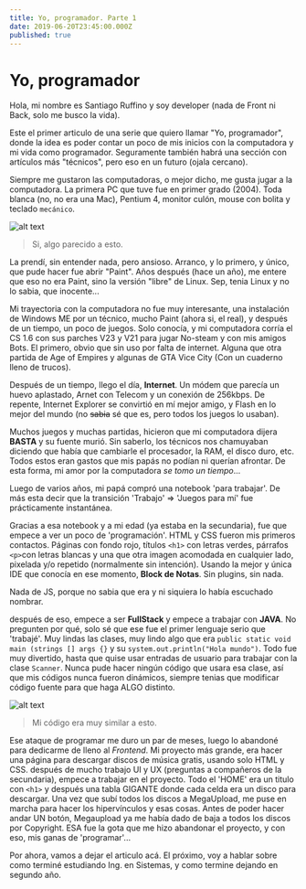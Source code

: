 ```yaml
---
title: Yo, programador. Parte 1
date: 2019-06-20T23:45:00.000Z
published: true
---
```


# Yo, programador

Hola, mi nombre es Santiago Ruffino y soy developer (nada de Front ni Back, solo me busco la vida).

Este el primer articulo de una serie que quiero llamar "Yo, programador", donde la idea es poder contar un poco de mis inicios con la computadora y mi vida como programador. Seguramente también habrá una sección con artículos más "técnicos", pero eso en un futuro (ojala cercano).

Siempre me gustaron las computadoras, o mejor dicho, me gusta jugar a la computadora. La primera PC que tuve fue en primer grado (2004).
Toda blanca (no, no era una Mac), Pentium 4, monitor culón, mouse con bolita y teclado `mecánico`.

![alt text](/static/pc-pentium-4.jpg)

>Si, algo parecido a esto.

La prendí, sin entender nada, pero ansioso. Arranco, y lo primero, y único, que pude hacer fue abrir "Paint".
Años después (hace un año), me entere que eso no era Paint, sino la versión "libre" de Linux. Sep, tenia Linux y no lo sabia, que inocente...

Mi trayectoria con la computadora no fue muy interesante, una instalación de Windows ME por un técnico, mucho Paint (ahora si, el real), y después de un tiempo, un poco de juegos.
Solo conocía, y mi computadora corría el CS 1.6 con sus parches V23 y V21 para jugar No-steam y con mis amigos Bots.
El primero, obvio que sin uso por falta de internet. Alguna que otra partida de Age of Empires y algunas de GTA Vice City (Con un cuaderno lleno de trucos).

Después de un tiempo, llego el día, **Internet**. Un módem que parecía un huevo aplastado, Arnet con Telecom y un conexión de 256kbps.
De repente, Internet Explorer se convirtió en mí mejor amigo, y Flash en lo mejor del mundo (no ~~sabia~~ sé que es, pero todos los juegos lo usaban).

Muchos juegos y muchas partidas, hicieron que mi computadora dijera **BASTA** y su fuente murió.
Sin saberlo, los técnicos nos chamuyaban diciendo que había que cambiarle el procesador, la RAM, el disco duro, etc.
Todos estos eran gastos que mis papás no podían ni querían afrontar. De esta forma, mi amor por la computadora *se tomo un tiempo*...

Luego de varios años, mi papá compró una notebook 'para trabajar'. De más esta decir que la transición 'Trabajo' => 'Juegos para mí' fue prácticamente instantánea.

Gracias a esa notebook y a mi edad (ya estaba en la secundaria), fue que empece a ver un poco de 'programación'. HTML y CSS fueron mis primeros contactos.
Páginas con fondo rojo, títulos `<h1>` con letras verdes, párrafos `<p>`con letras blancas y una que otra imagen acomodada en cualquier lado, pixelada y/o repetido (normalmente sin intención).
Usando la mejor y única IDE que conocía en ese momento, **Block de Notas**. Sin plugins, sin nada.

Nada de JS, porque no sabia que era y ni siquiera lo había escuchado nombrar.

después de eso, empece a ser **FullStack** y empece a trabajar con **JAVA**.
No pregunten por qué, solo sé que ese fue el primer lenguaje serio que 'trabajé'.
Muy lindas las clases, muy lindo algo que era `public static void main (strings [] args {}` y su `system.out.println("Hola mundo")`.
Todo fue muy divertido, hasta que quise usar entradas de usuario para trabajar con la clase `Scanner`.
Nunca pude hacer ningún código que usara esa clase, así que mis códigos nunca fueron dinámicos, siempre tenias que modificar código fuente para que haga ALGO distinto.

![alt text](/static/java_code.png)

>Mi código era muy similar a esto.

Ese ataque de programar me duro un par de meses, luego lo abandoné para dedicarme de lleno al *Frontend*. Mi proyecto más grande, era hacer una página para descargar discos de música gratis, usando solo HTML y CSS. después de mucho trabajo UI y UX (preguntas a compañeros de la secundaria), empece a trabajar en el proyecto. Todo el 'HOME' era un titulo con `<h1>` y después una tabla GIGANTE donde cada celda era un disco para descargar. Una vez que subí todos los discos a MegaUpload, me puse en marcha para hacer los hipervínculos y esas cosas. Antes de poder hacer andar UN botón, Megaupload ya me había dado de baja a todos los discos por Copyright. ESA fue la gota que me hizo abandonar el proyecto, y con eso, mis ganas de 'programar'...

Por ahora, vamos a dejar el articulo acá. El próximo, voy a hablar sobre como terminé estudiando Ing. en Sistemas, y como termine dejando en segundo año.
